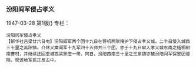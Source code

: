### 汾阳阎军侵占孝义

1947-03-28
第1版()
专栏：

    汾阳阎军侵占孝义
    【新华社吕梁廿六日电】汾阳阎军两个团十九日在蒋机两架掩护下侵占孝义城，二十日侵入城西三十里之高阳镇。介休义棠阎军十九军四十五师共三个团，亦于十九日窜入孝义城东南之梧桐树南曹村，并继续迂回至城西梁家庄一带。同日，汾阳西南三十里之三泉镇亦被汾阳阎军保安团侵陷，现该地军民正反击中。
